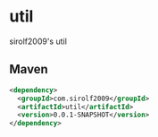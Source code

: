 # util
sirolf2009's util 

## Maven
```xml
<dependency>
  <groupId>com.sirolf2009</groupId>
  <artifactId>util</artifactId>
  <version>0.0.1-SNAPSHOT</version>
</dependency>
```
